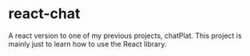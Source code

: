 # react-chat

A react version to one of my previous projects, chatPlat. This project is mainly just to learn how to use the React library.